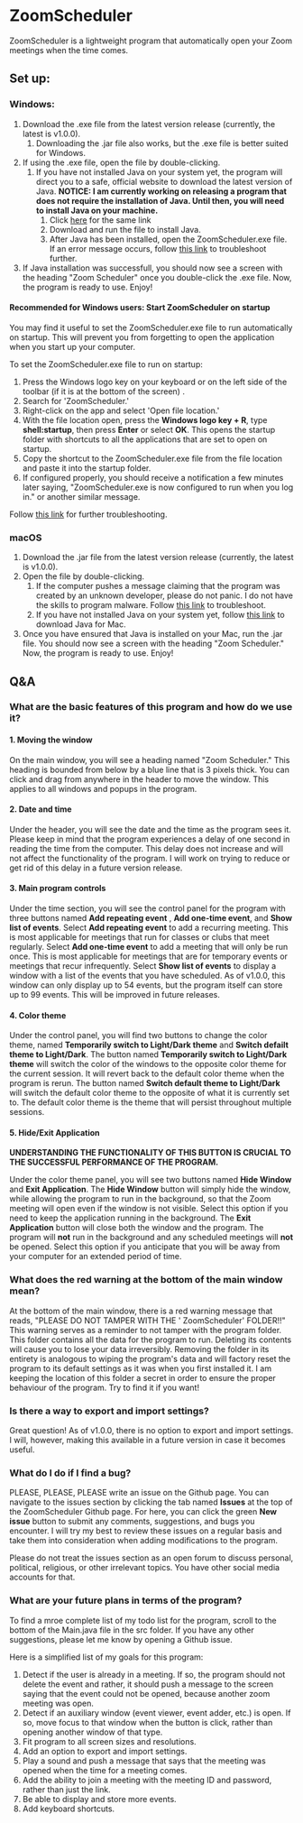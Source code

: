 # ZoomScheduler

ZoomScheduler is a lightweight program that automatically open your Zoom meetings when the time comes.

## Set up:

### Windows:

1. Download the .exe file from the latest version release (currently, the latest is v1.0.0).
    1. Downloading the .jar file also works, but the .exe file is better suited for Windows.
1. If using the .exe file, open the file by double-clicking.
    1. If you have not installed Java on your system yet, the program will direct you to a safe, official website to
       download the latest version of Java. **NOTICE: I am currently working on releasing a program that does not require the installation of Java. Until then, you will need to install Java on your machine.**
        1. Click [here](http://java.com/download) for the same link
        1. Download and run the file to install Java.
        1. After Java has been installed, open the ZoomScheduler.exe file. If an error message occurs,
           follow [this link](https://javatutorial.net/set-java-home-windows-10) to troubleshoot further.
1. If Java installation was successfull, you should now see a screen with the heading "Zoom Scheduler" once you
   double-click the .exe file. Now, the program is ready to use. Enjoy!

#### Recommended for Windows users: Start ZoomScheduler on startup

You may find it useful to set the ZoomScheduler.exe file to run automatically on startup. This will prevent you from
forgetting to open the application when you start up your computer.

To set the ZoomScheduler.exe file to run on startup:

1. Press the Windows logo key on your keyboard or on the left side of the toolbar (if it is at the bottom of the screen)
   .
1. Search for 'ZoomScheduler.'
1. Right-click on the app and select 'Open file location.'
1. With the file location open, press the **Windows logo key + R**, type **shell:startup**, then press **Enter** or
   select **OK**. This opens the startup folder with shortcuts to all the applications that are set to open on startup.
1. Copy the shortcut to the ZoomScheduler.exe file from the file location and paste it into the startup folder.
1. If configured properly, you should receive a notification a few minutes later saying, "ZoomScheduler.exe is now
   configured to run when you log in." or another similar message.

Follow [this link](https://support.microsoft.com/en-us/windows/add-an-app-to-run-automatically-at-startup-in-windows-10-150da165-dcd9-7230-517b-cf3c295d89dd)
for further troubleshooting.

### macOS

1. Download the .jar file from the latest version release (currently, the latest is v1.0.0).
1. Open the file by double-clicking.
    1. If the computer pushes a message claiming that the program was created by an unknown developer, please do not
       panic. I do not have the skills to program malware.
       Follow [this link](https://support.apple.com/guide/mac-help/open-a-mac-app-from-an-unidentified-developer-mh40616/mac)
       to troubleshoot.
    1. If you have not installed Java on your system yet, follow [this link](https://java.com/en/download/apple.jsp) to
       download Java for Mac.
1. Once you have ensured that Java is installed on your Mac, run the .jar file. You should now see a screen with the
   heading "Zoom Scheduler." Now, the program is ready to use. Enjoy!

## Q&A

### What are the basic features of this program and how do we use it?

#### 1. Moving the window

On the main window, you will see a heading named "Zoom Scheduler." This heading is bounded from below by a blue line
that is 3 pixels thick. You can click and drag from anywhere in the header to move the window. This applies to all
windows and popups in the program.

#### 2. Date and time

Under the header, you will see the date and the time as the program sees it. Please keep in mind that the program
experiences a delay of one second in reading the time from the computer. This delay does not increase and will not
affect the functionality of the program. I will work on trying to reduce or get rid of this delay in a future version
release.

#### 3. Main program controls

Under the time section, you will see the control panel for the program with three buttons named **Add repeating event**
, **Add one-time event**, and **Show list of events**. Select **Add repeating event** to add a recurring meeting. This
is most applicable for meetings that run for classes or clubs that meet regularly. Select **Add one-time event** to add
a meeting that will only be run once. This is most applicable for meetings that are for temporary events or meetings
that recur infrequently. Select **Show list of events** to display a window with a list of the events that you have
scheduled. As of v1.0.0, this window can only display up to 54 events, but the program itself can store up to 99 events.
This will be improved in future releases.

#### 4. Color theme

Under the control panel, you will find two buttons to change the color theme, named **Temporarily switch to Light/Dark
theme** and **Switch defailt theme to Light/Dark**. The button named **Temporarily switch to Light/Dark theme** will
switch the color of the windows to the opposite color theme for the current session. It will revert back to the default
color theme when the program is rerun. The button named **Switch default theme to Light/Dark** will switch the default
color theme to the opposite of what it is currently set to. The default color theme is the theme that will persist
throughout multiple sessions.

#### 5. Hide/Exit Application

**UNDERSTANDING THE FUNCTIONALITY OF THIS BUTTON IS CRUCIAL TO THE SUCCESSFUL PERFORMANCE OF THE PROGRAM.**

Under the color theme panel, you will see two buttons named **Hide Window** and  **Exit Application**. The **Hide
Window** button will simply hide the window, while allowing the program to run in the background, so that the Zoom
meeting will open even if the window is not visible. Select this option if you need to keep the application running in
the background. The **Exit Application** button will close both the window and the program. The program will **not** run
in the background and any scheduled meetings will **not** be opened. Select this option if you anticipate that you will
be away from your computer for an extended period of time.

### What does the red warning at the bottom of the main window mean?

At the bottom of the main window, there is a red warning message that reads, "PLEASE DO NOT TAMPER WITH THE '
ZoomScheduler' FOLDER!!" This warning serves as a reminder to not tamper with the program folder. This folder contains
all the data for the program to run. Deleting its contents will cause you to lose your data irreversibly. Removing the
folder in its entirety is analogous to wiping the program's data and will factory reset the program to its default
settings as it was when you first installed it. I am keeping the location of this folder a secret in order to ensure the
proper behaviour of the program. Try to find it if you want!

### Is there a way to export and import settings?

Great question! As of v1.0.0, there is no option to export and import settings. I will, however, making this available
in a future version in case it becomes useful.

### What do I do if I find a bug?

PLEASE, PLEASE, PLEASE write an issue on the Github page. You can navigate to the issues section by clicking the tab
named **Issues** at the top of the ZoomScheduler Github page. For here, you can click the green **New issue** button to
submit any comments, suggestions, and bugs you encounter. I will try my best to review these issues on a regular basis
and take them into consideration when adding modifications to the program.

Please do not treat the issues section as an open forum to discuss personal, political, religious, or other irrelevant
topics. You have other social media accounts for that.

### What are your future plans in terms of the program?

To find a mroe complete list of my todo list for the program, scroll to the bottom of the Main.java file in the src
folder. If you have any other suggestions, please let me know by opening a Github issue.

Here is a simplified list of my goals for this program:

1. Detect if the user is already in a meeting. If so, the program should not delete the event and rather, it should push
   a message to the screen saying that the event could not be opened, because another zoom meeting was open.
1. Detect if an auxiliary window (event viewer, event adder, etc.) is open. If so, move focus to that window
   when the button is click, rather than opening another window of that type.
1. Fit program to all screen sizes and resolutions.
1. Add an option to export and import settings.
1. Play a sound and push a message that says that the meeting was opened when the time for a meeting comes.
1. Add the ability to join a meeting with the meeting ID and password, rather than just the link.
1. Be able to display and store more events.
1. Add keyboard shortcuts. 
